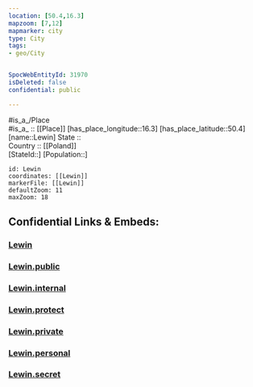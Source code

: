 ```yaml
---
location: [50.4,16.3] 
mapzoom: [7,12] 
mapmarker: city 
type: City
tags:
- geo/City


SpocWebEntityId: 31970
isDeleted: false
confidential: public

---
```

#is_a_/Place  
#is_a_ :: [[Place]] 
[has_place_longitude::16.3] 
[has_place_latitude::50.4] 
[name::Lewin] 
State ::  
Country :: [[Poland]]  
[StateId::] 
[Population::] 



```leaflet
id: Lewin
coordinates: [[Lewin]] 
markerFile: [[Lewin]] 
defaultZoom: 11 
maxZoom: 18
```


## Confidential Links & Embeds: 

### [Lewin](/_Standards/Earth/Continent/Europe/Europe~East/Poland/Provinces~Poland/Lower_Silesian/City/Lewin.md) 

### [Lewin.public](/_public/Earth/Continent/Europe/Europe~East/Poland/Provinces~Poland/Lower_Silesian/City/Lewin.public.md) 

### [Lewin.internal](/_internal/Earth/Continent/Europe/Europe~East/Poland/Provinces~Poland/Lower_Silesian/City/Lewin.internal.md) 

### [Lewin.protect](/_protect/Earth/Continent/Europe/Europe~East/Poland/Provinces~Poland/Lower_Silesian/City/Lewin.protect.md) 

### [Lewin.private](/_private/Earth/Continent/Europe/Europe~East/Poland/Provinces~Poland/Lower_Silesian/City/Lewin.private.md) 

### [Lewin.personal](/_personal/Earth/Continent/Europe/Europe~East/Poland/Provinces~Poland/Lower_Silesian/City/Lewin.personal.md) 

### [Lewin.secret](/_secret/Earth/Continent/Europe/Europe~East/Poland/Provinces~Poland/Lower_Silesian/City/Lewin.secret.md)

